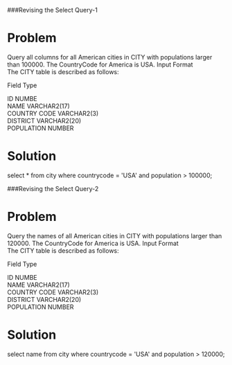 ###Revising the Select Query-1
# Problem 
Query all columns for all American cities in CITY with populations larger than 100000. The CountryCode for America is USA. 
Input Format  
The CITY table is described as follows:

Field	Type

ID	          NUMBE   
NAME	        VARCHAR2(17)    
COUNTRY CODE	VARCHAR2(3)    
DISTRICT	    VARCHAR2(20)    
POPULATION   	NUMBER    
# Solution  
select * 
from city
where countrycode = 'USA'
and population > 100000;

###Revising the Select Query-2
# Problem 
Query the names of all American cities in CITY with populations larger than 120000. The CountryCode for America is USA. 
Input Format  
The CITY table is described as follows:  

Field	Type

ID	          NUMBE   
NAME	        VARCHAR2(17)    
COUNTRY CODE	VARCHAR2(3)    
DISTRICT	    VARCHAR2(20)    
POPULATION   	NUMBER    
# Solution  
select name
from city
where countrycode = 'USA'
and population > 120000;
